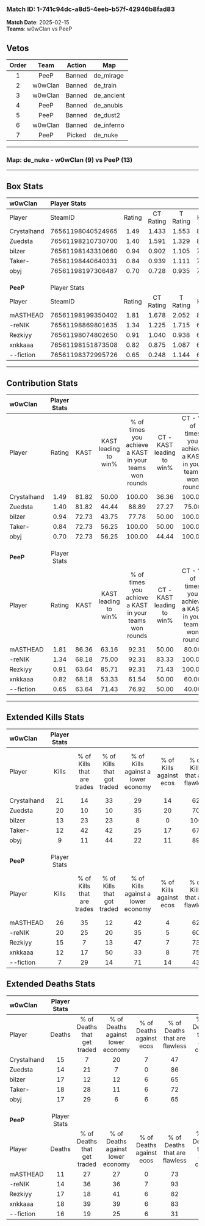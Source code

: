 ### Match ID: 1-741c94dc-a8d5-4eeb-b57f-42946b8fad83  
**Match Date**: 2025-02-15  
**Teams**: w0wClan vs PeeP  

## Vetos  

| Order | Team | Action | Map |
| :---: | :--: | :----: | --- |
| 1 | PeeP | Banned | de_mirage |
| 2 | w0wClan | Banned | de_train |
| 3 | w0wClan | Banned | de_ancient |
| 4 | PeeP | Banned | de_anubis |
| 5 | PeeP | Banned | de_dust2 |
| 6 | w0wClan | Banned | de_inferno |
| 7 | PeeP | Picked | de_nuke |

---  

### **Map**: de_nuke - w0wClan (9) vs PeeP (13)  
---  

## Box Stats  

| **w0wClan** | Player Stats      |        |           |          |       |       |       |         |        |      |     |
| :- | :- | :-: | :-: | :-: | :-: | :-: | :-: | :-: | :-: | :-: | :-: |
| Player      | SteamID           | Rating | CT Rating | T Rating | KAST  |  ADR  | Kills | Assists | Deaths | K/D  | HS% |
| Crystalhand | 76561198040524965 |  1.49  |   1.433   |  1.553   | 81.82 | 107.2 |  21   |    5    |   15   | 1.40 | 38  |
| Zuedsta     | 76561198210730700 |  1.40  |   1.591   |  1.329   | 81.82 | 87.3  |  20   |    3    |   14   | 1.43 | 50  |
| bilzer      | 76561198143310660 |  0.94  |   0.902   |  1.105   | 72.73 | 72.0  |  13   |    3    |   17   | 0.76 | 53  |
| Taker-      | 76561198440640331 |  0.84  |   0.939   |  1.111   | 72.73 | 63.6  |  12   |    2    |   18   | 0.67 | 41  |
| obyj        | 76561198197306487 |  0.70  |   0.728   |  0.935   | 72.73 | 47.8  |   9   |    3    |   17   | 0.53 | 66  |
|             |                   |        |           |          |       |       |       |         |        |      |     |
|             |                   |        |           |          |       |       |       |         |        |      |     |
|             |                   |        |           |          |       |       |       |         |        |      |     |
| **PeeP**    | Player Stats      |        |           |          |       |       |       |         |        |      |     |
| Player      | SteamID           | Rating | CT Rating | T Rating | KAST  |  ADR  | Kills | Assists | Deaths | K/D  | HS% |
| mASTHEAD    | 76561198199350402 |  1.81  |   1.678   |  2.052   | 86.36 | 106.8 |  26   |    4    |   11   | 2.36 | 30  |
| -reNIK      | 76561198869801635 |  1.34  |   1.225   |  1.715   | 68.18 | 98.2  |  20   |    4    |   14   | 1.43 | 75  |
| Rezkiyy     | 76561198074802650 |  0.91  |   1.040   |  0.938   | 63.64 | 61.9  |  15   |    2    |   17   | 0.88 | 33  |
| xnkkaaa     | 76561198151873508 |  0.82  |   0.875   |  1.087   | 68.18 | 65.1  |  12   |    4    |   18   | 0.67 | 83  |
| --fiction   | 76561198372995726 |  0.65  |   0.248   |  1.144   | 63.64 | 63.4  |   7   |    8    |   16   | 0.44 | 71  |
---  

## Contribution Stats  

| **w0wClan** | Player Stats |       |                      |                                                        |                           |                                                             |                          |                                                            |
| :- | :-: | :-: | :-: | :-: | :-: | :-: | :-: | :-: |
| Player      |    Rating    | KAST  | KAST leading to win% | % of times you achieve a KAST in your teams won rounds | CT - KAST leading to win% | CT - % of times you achieve a KAST in your teams won rounds | T - KAST leading to win% | T - % of times you achieve a KAST in your teams won rounds |
| Crystalhand |     1.49     | 81.82 |        50.00         |                         100.00                         |           36.36           |                           100.00                            |          71.43           |                           100.00                           |
| Zuedsta     |     1.40     | 81.82 |        44.44         |                         88.89                          |           27.27           |                            75.00                            |          71.43           |                           100.00                           |
| bilzer      |     0.94     | 72.73 |        43.75         |                         77.78                          |           50.00           |                           100.00                            |          37.50           |                           60.00                            |
| Taker-      |     0.84     | 72.73 |        56.25         |                         100.00                         |           50.00           |                           100.00                            |          62.50           |                           100.00                           |
| obyj        |     0.70     | 72.73 |        56.25         |                         100.00                         |           44.44           |                           100.00                            |          71.43           |                           100.00                           |
|             |              |       |                      |                                                        |                           |                                                             |                          |                                                            |
|             |              |       |                      |                                                        |                           |                                                             |                          |                                                            |
|             |              |       |                      |                                                        |                           |                                                             |                          |                                                            |
| **PeeP**    | Player Stats |       |                      |                                                        |                           |                                                             |                          |                                                            |
| Player      |    Rating    | KAST  | KAST leading to win% | % of times you achieve a KAST in your teams won rounds | CT - KAST leading to win% | CT - % of times you achieve a KAST in your teams won rounds | T - KAST leading to win% | T - % of times you achieve a KAST in your teams won rounds |
| mASTHEAD    |     1.81     | 86.36 |        63.16         |                         92.31                          |           50.00           |                            80.00                            |          72.73           |                           100.00                           |
| -reNIK      |     1.34     | 68.18 |        75.00         |                         92.31                          |           83.33           |                           100.00                            |          70.00           |                           87.50                            |
| Rezkiyy     |     0.91     | 63.64 |        85.71         |                         92.31                          |           71.43           |                           100.00                            |          100.00          |                           87.50                            |
| xnkkaaa     |     0.82     | 68.18 |        53.33         |                         61.54                          |           50.00           |                            60.00                            |          55.56           |                           62.50                            |
| --fiction   |     0.65     | 63.64 |        71.43         |                         76.92                          |           50.00           |                            40.00                            |          80.00           |                           100.00                           |
---  

## Extended Kills Stats  

| **w0wClan** | Player Stats |                            |                            |                                    |                         |                              |                                 |                                       |                    |           |
| :- | :-: | :-: | :-: | :-: | :-: | :-: | :-: | :-: | :-: | :-: |
| Player      |    Kills     | % of Kills that are trades | % of Kills that got traded | % of Kills against a lower economy | % of Kills against ecos | % of Kills that are flawless | % of Kills that are close duels | % of Kills that are assisted by flash | Pistol Round Kills | AWP Kills |
| Crystalhand |      21      |             14             |             33             |                 29                 |           14            |              62              |               14                |                   0                   |         0          |     1     |
| Zuedsta     |      20      |             10             |             10             |                 35                 |           20            |              70              |               10                |                  10                   |         0          |     1     |
| bilzer      |      13      |             23             |             23             |                 8                  |            0            |             100              |                0                |                   0                   |         5          |     3     |
| Taker-      |      12      |             42             |             42             |                 25                 |           17            |              67              |               25                |                   0                   |         0          |     0     |
| obyj        |      9       |             11             |             44             |                 22                 |           11            |              89              |                0                |                  11                   |         0          |     1     |
|             |              |                            |                            |                                    |                         |                              |                                 |                                       |                    |           |
|             |              |                            |                            |                                    |                         |                              |                                 |                                       |                    |           |
|             |              |                            |                            |                                    |                         |                              |                                 |                                       |                    |           |
| **PeeP**    | Player Stats |                            |                            |                                    |                         |                              |                                 |                                       |                    |           |
| Player      |    Kills     | % of Kills that are trades | % of Kills that got traded | % of Kills against a lower economy | % of Kills against ecos | % of Kills that are flawless | % of Kills that are close duels | % of Kills that are assisted by flash | Pistol Round Kills | AWP Kills |
| mASTHEAD    |      26      |             35             |             12             |                 42                 |            4            |              62              |                4                |                   4                   |         16         |     3     |
| -reNIK      |      20      |             25             |             20             |                 35                 |            5            |              60              |                5                |                  10                   |         0          |     1     |
| Rezkiyy     |      15      |             7              |             13             |                 47                 |            7            |              73              |                7                |                   0                   |         1          |     0     |
| xnkkaaa     |      12      |             17             |             50             |                 33                 |            8            |              75              |                0                |                   8                   |         0          |     3     |
| --fiction   |      7       |             29             |             14             |                 71                 |           14            |              43              |               14                |                   0                   |         0          |     0     |
## Extended Deaths Stats  

| **w0wClan** | Player Stats |                             |                                   |                          |                               |                            |                           |               |
| :- | :-: | :-: | :-: | :-: | :-: | :-: | :-: | :-: |
| Player      |    Deaths    | % of Deaths that get traded | % of Deaths against lower economy | % of Deaths against ecos | % of Deaths that are flawless | % of Deaths that are close | % of Deaths while blinded | Deaths to AWP |
| Crystalhand |      15      |              7              |                20                 |            7             |              47               |             7              |             7             |       4       |
| Zuedsta     |      14      |             21              |                 7                 |            0             |              86               |             0              |             0             |       2       |
| bilzer      |      17      |             12              |                12                 |            6             |              65               |             0              |             6             |       5       |
| Taker-      |      18      |             28              |                11                 |            6             |              72               |             17             |            11             |       3       |
| obyj        |      17      |             29              |                 6                 |            6             |              65               |             0              |             0             |       3       |
|             |              |                             |                                   |                          |                               |                            |                           |               |
|             |              |                             |                                   |                          |                               |                            |                           |               |
|             |              |                             |                                   |                          |                               |                            |                           |               |
| **PeeP**    | Player Stats |                             |                                   |                          |                               |                            |                           |               |
| Player      |    Deaths    | % of Deaths that get traded | % of Deaths against lower economy | % of Deaths against ecos | % of Deaths that are flawless | % of Deaths that are close | % of Deaths while blinded | Deaths to AWP |
| mASTHEAD    |      11      |             27              |                27                 |            0             |              73               |             18             |            18             |       1       |
| -reNIK      |      14      |             36              |                36                 |            7             |              93               |             7              |             0             |       0       |
| Rezkiyy     |      17      |             18              |                41                 |            6             |              82               |             0              |             6             |       1       |
| xnkkaaa     |      18      |             39              |                39                 |            6             |              83               |             0              |             0             |       2       |
| --fiction   |      16      |             19              |                25                 |            6             |              31               |             31             |             0             |       1       |
